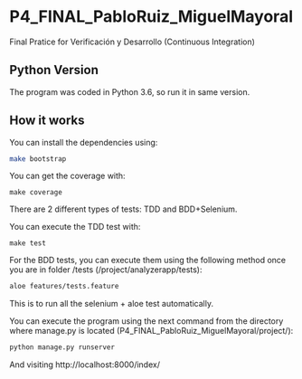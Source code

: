 # P4_FINAL_PabloRuiz_MiguelMayoral

Final Pratice for Verificación y Desarrollo (Continuous Integration)

## Python Version

The program was coded in Python 3.6, so run it in same version.

## How it works

You can install the dependencies using:

```bash
make bootstrap
```

You can get the coverage with:
```
make coverage
```

There are 2 different types of tests: TDD and BDD+Selenium.

You can execute the TDD test with:
```
make test
```

For the BDD tests, you can execute them using the following method once you are in folder /tests (/project/analyzerapp/tests):

```bash
aloe features/tests.feature
```
This is to run all the selenium + aloe test automatically.

You can execute the program using the next command from the directory where manage.py is located (P4_FINAL_PabloRuiz_MiguelMayoral/project/):

```bash
python manage.py runserver
```
And visiting http://localhost:8000/index/
